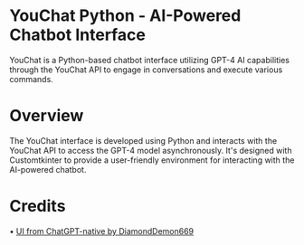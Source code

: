 # YouChat Python - AI-Powered Chatbot Interface
YouChat is a Python-based chatbot interface utilizing GPT-4 AI capabilities through the YouChat API to engage in conversations and execute various commands.

# Overview
The YouChat interface is developed using Python and interacts with the YouChat API to access the GPT-4 model asynchronously. It's designed with Customtkinter to provide a user-friendly environment for interacting with the AI-powered chatbot.

# Credits
• [UI from ChatGPT-native by DiamondDemon669](https://github.com/DiamondDemon669/ChatGPT-native)
